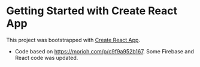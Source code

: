 # Getting Started with Create React App

This project was bootstrapped with [Create React App](https://github.com/facebook/create-react-app).

- Code based on https://morioh.com/p/c9f9a952b167. Some Firebase and React code was updated.